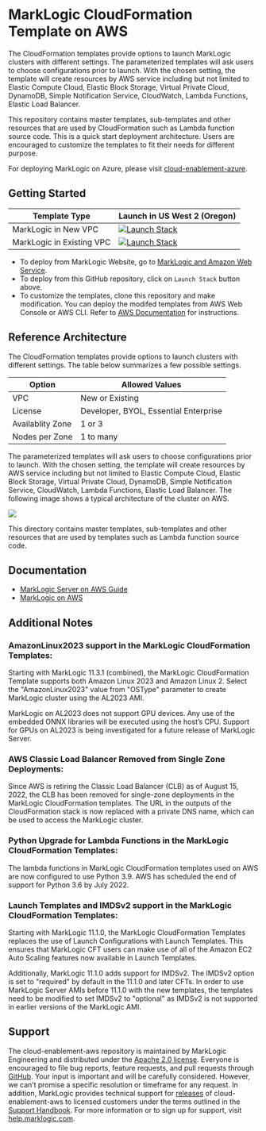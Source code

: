 # MarkLogic CloudFormation Template on AWS

The CloudFormation templates provide options to launch MarkLogic clusters with different settings. The parameterized templates will ask users to choose configurations prior to launch. With the chosen setting, the template will create resources by AWS service including but not limited to Elastic Compute Cloud, Elastic Block Storage, Virtual Private Cloud, DynamoDB, Simple Notification Service, CloudWatch, Lambda Functions, Elastic Load Balancer.

This repository contains master templates, sub-templates and other resources that are used by CloudFormation such as Lambda function source code. This is a quick start deployment architecture. Users are encouraged to customize the templates to fit their needs for different purpose.

For deploying MarkLogic on Azure, please visit [cloud-enablement-azure](https://github.com/marklogic/cloud-enablement-azure).

## Getting Started

| Template Type | Launch in US West 2 (Oregon) |
| -- | -- |
| MarkLogic in New VPC | [![Launch Stack](https://cdn.rawgit.com/buildkite/cloudformation-launch-stack-button-svg/master/launch-stack.svg)](https://console.aws.amazon.com/cloudformation/home#/stacks/new?region=us-west-2&stackName=mlClusterStack&templateURL=https://marklogic-db-template-releases.s3-us-west-2.amazonaws.com/11.0-latest/mlcluster-vpc.template) |
| MarkLogic in Existing VPC | [![Launch Stack](https://cdn.rawgit.com/buildkite/cloudformation-launch-stack-button-svg/master/launch-stack.svg)](https://console.aws.amazon.com/cloudformation/home#/stacks/new?region=us-west-2&stackName=mlClusterStack&templateURL=https://marklogic-db-template-releases.s3-us-west-2.amazonaws.com/11.0-latest/mlcluster.template) |

- To deploy from MarkLogic Website, go to [MarkLogic and Amazon Web Service](https://developer.marklogic.com/products/cloud/aws).
- To deploy from this GitHub repository, click on `Launch Stack` button above.
- To customize the templates, clone this repository and make modification. You can deploy the modifed templates from AWS Web Console or AWS CLI. Refer to [AWS Documentation](https://docs.aws.amazon.com/AWSCloudFormation/latest/UserGuide/stacks.html) for instructions.

## Reference Architecture

The CloudFormation templates provide options to launch clusters with different settings. The table below summarizes a few possible settings.

| Option | Allowed Values |
| -- | -- |
| VPC | New or Existing |
| License | Developer, BYOL, Essential Enterprise |
| Availablity Zone | 1 or 3 |
| Nodes per Zone | 1 to many |

The parameterized templates will ask users to choose configurations prior to launch. With the chosen setting, the template will create resources by AWS service including but not limited to Elastic Compute Cloud, Elastic Block Storage, Virtual Private Cloud, DynamoDB, Simple Notification Service, CloudWatch, Lambda Functions, Elastic Load Balancer. The following image shows a typical architecture of the cluster on AWS.

![](doc/typical_architecture_of_aws_cluster.png)

This directory contains master templates, sub-templates and other resources that are used by templates such as Lambda function source code.

## Documentation

- [MarkLogic Server on AWS Guide](http://docs.marklogic.com/guide/ec2)
- [MarkLogic on AWS](https://developer.marklogic.com/products/cloud/aws)  

## Additional Notes
### AmazonLinux2023 support in the MarkLogic CloudFormation Templates:

Starting with MarkLogic 11.3.1 (combined), the MarkLogic CloudFormation Template supports both Amazon Linux 2023 and Amazon Linux 2. Select the "AmazonLinux2023" value from "OSType" parameter to create MarkLogic cluster using the AL2023 AMI.

MarkLogic on AL2023 does not support GPU devices. Any use of the embedded ONNX libraries will be executed using the host’s CPU. Support for GPUs on AL2023 is being investigated for a future release of MarkLogic Server.

### AWS Classic Load Balancer Removed from Single Zone Deployments:

Since AWS is retiring the Classic Load Balancer (CLB) as of August 15, 2022, the CLB has been removed for single-zone deployments in the MarkLogic CloudFormation templates. The URL in the outputs of the CloudFormation stack is now replaced with a private DNS name, which can be used to access the MarkLogic cluster.

### Python Upgrade for Lambda Functions in the MarkLogic CloudFormation Templates:

The lambda functions in MarkLogic CloudFormation templates used on AWS are now configured to use Python 3.9. AWS has scheduled the end of support for Python 3.6 by July 2022.

### Launch Templates and IMDSv2 support in the MarkLogic CloudFormation Templates:

Starting with MarkLogic 11.1.0, the MarkLogic CloudFormation Templates replaces the use of Launch Configurations with Launch Templates. This ensures that MarkLogic CFT users can make use of all of the Amazon EC2 Auto Scaling features now available in Launch Templates.

Additionally, MarkLogic 11.1.0 adds support for IMDSv2. The IMDSv2 option is set to "required" by default in the 11.1.0 and later CFTs. In order to use MarkLogic Server AMIs before 11.1.0 with the new templates, the templates need to be modified to set IMDSv2 to "optional" as IMDSv2 is not supported in earlier versions of the MarkLogic AMI.

## Support

The cloud-enablement-aws repository is maintained by MarkLogic Engineering and distributed under the [Apache 2.0 license](https://github.com/marklogic/cloud-enablement-aws/blob/master/LICENSE.TXT). Everyone is encouraged to file bug reports, feature requests, and pull requests through [GitHub](https://github.com/marklogic/cloud-enablement-aws/issues/new). Your input is important and will be carefully considered. However, we can’t promise a specific resolution or timeframe for any request. In addition, MarkLogic provides technical support for [releases](https://github.com/marklogic/cloud-enablement-aws/releases) of cloud-enablement-aws to licensed customers under the terms outlined in the [Support Handbook](http://www.marklogic.com/files/Mark_Logic_Support_Handbook.pdf). For more information or to sign up for support, visit [help.marklogic.com](http://help.marklogic.com).
